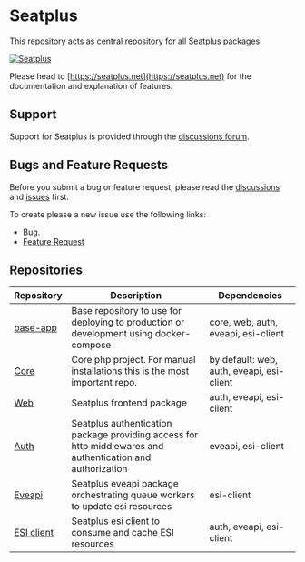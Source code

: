 # Seatplus

This repository acts as central repository for all Seatplus packages.

[![Seatplus](https://seatplus.net/_next/image?url=%2F_next%2Fstatic%2Fmedia%2Fhero.0a60fcf7.png&w=1200&q=75)](https://seatplus.net)

Please head to [https://seatplus.net](https://seatplus.net) for the documentation and explanation of features.

## Support

Support for Seatplus is provided through the [discussions forum](https://github.com/seatplus/seatplus/discussions).

## Bugs and Feature Requests

Before you submit a bug or feature request, please read the [discussions](https://github.com/seatplus/seatplus/discussions) and [issues](https://github.com/seatplus/seatplus/issues) first.

To create please a new issue use the following links:
* [Bug](https://github.com/seatplus/seatplus/issues/new?assignees=&labels=&template=bug_report.md&title=).
* [Feature Request](https://github.com/seatplus/seatplus/issues/new?assignees=&labels=&template=feature_request.md&title=)

## Repositories

| Repository                                           | Description                                                                                                | Dependencies                        |
|------------------------------------------------------|------------------------------------------------------------------------------------------------------------|-------------------------------------|
| [base-app](https://github.com/seatplus/base-app)     | Base repository to use for deploying to production or development using docker-compose                     | core, web, auth, eveapi, esi-client |
| [Core](https://github.com/seatplus/core)             | Core php project. For manual installations this is the most important repo.                                | by default: web, auth, eveapi, esi-client |
| [Web](https://github.com/seatplus/web)               | Seatplus frontend package                                                                                  | auth, eveapi, esi-client            |
| [Auth](https://github.com/seatplus/auth)             | Seatplus authentication package providing access for http middlewares and authentication and authorization | eveapi, esi-client              |
| [Eveapi](https://github.com/seatplus/eveapi)         | Seatplus eveapi package orchestrating queue workers to update esi resources                                | esi-client                |
| [ESI client](https://github.com/seatplus/esi-client) | Seatplus esi client to consume and cache ESI resources                                                     | auth, eveapi, esi-client            |

